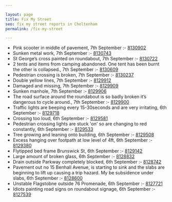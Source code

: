 ```yaml
---

layout: page
title: Fix My Street
seo: fix my street reports in Cheltenham
permalink: /fix-my-street

---
```


<!-- fix_marker starts -->

- Pink scooter in middle of pavement, 7th September :- [8130902](https://www.fixmystreet.com/report/8130902)
- Sunken metal work, 7th September :- [8130743](https://www.fixmystreet.com/report/8130743)
- St George’s cross painted on roundabout, 7th September :- [8130722](https://www.fixmystreet.com/report/8130722)
- 2 tents and items from camping abandoned. One tent has been burnt the other is collapsed., 7th September :- [8130609](https://www.fixmystreet.com/report/8130609)
- Pedestrian crossing is broken, 7th September :- [8130237](https://www.fixmystreet.com/report/8130237)
- Double yellow lines, 7th September :- [8129912](https://www.fixmystreet.com/report/8129912)
- Damaged and missing, 7th September :- [8129909](https://www.fixmystreet.com/report/8129909)
- Sunken manhole, 7th September :- [8129906](https://www.fixmystreet.com/report/8129906)
- The road surface around the roundabout is so badly broken it’s dangerous to cycle around., 7th September :- [8129900](https://www.fixmystreet.com/report/8129900)
- Traffic lights are beeping every 15-30seconds and are very irritating, 6th September :- [8129718](https://www.fixmystreet.com/report/8129718)
- Crossing too loud, 6th September :- [8129581](https://www.fixmystreet.com/report/8129581)
- Pedestrian crossing lights are stuck 'on' so are changing to red constantly, 6th September :- [8129533](https://www.fixmystreet.com/report/8129533)
- Tree growing and leaning onto building, 6th September :- [8129508](https://www.fixmystreet.com/report/8129508)
- Excess hanging over footpath at low level of 4ft, 6th September :- [8129380](https://www.fixmystreet.com/report/8129380)
- Flytipped bed frame Brunswick St, 6th September :- [8129142](https://www.fixmystreet.com/report/8129142)
- Large amount of broken glass, 6th September :- [8128832](https://www.fixmystreet.com/report/8128832)
- Drain outside Parkway completely blocked, 6th September :- [8128742](https://www.fixmystreet.com/report/8128742)
- Pavement out no 15 Benhall Avenue, is starting to sink and the slabs are beginning to lift up causing a trip hazard. My be subsidence under slabs, 6th September :- [8128600](https://www.fixmystreet.com/report/8128600)
- Unstable Flagstobne outside 76 Promenade, 6th September :- [8127721](https://www.fixmystreet.com/report/8127721)
- Idiots painting road signs on roundabout signage, 6th September :- [8127539](https://www.fixmystreet.com/report/8127539)

<!-- fix_marker ends -->